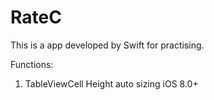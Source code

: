 # RateC

This is a app developed by Swift for practising.

Functions:

1.  TableViewCell Height auto sizing iOS 8.0+
